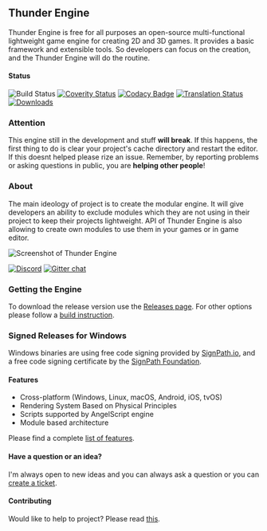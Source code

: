 ## Thunder Engine

Thunder Engine is free for all purposes an open-source multi-functional lightweight game engine for creating 2D and 3D games.
It provides a basic framework and extensible tools.
So developers can focus on the creation, and the Thunder Engine will do the routine.

#### Status

![Build Status](https://github.com/thunder-engine/thunder/actions/workflows/main.yml/badge.svg)
[![Coverity Status](https://img.shields.io/coverity/scan/15068.svg)](https://scan.coverity.com/projects/eprikazchikov-thunder)
[![Codacy Badge](https://app.codacy.com/project/badge/Grade/8874a5f2ddb84eb1bbaebe00f5562c23)](https://www.codacy.com/gh/thunder-engine/thunder/dashboard?utm_source=github.com&amp;utm_medium=referral&amp;utm_content=thunder-engine/thunder&amp;utm_campaign=Badge_Grade)
[![Translation Status](https://hosted.weblate.org/widgets/thunder-engine/-/editor-translation/svg-badge.svg)](https://hosted.weblate.org/engage/thunder-engine/)
[![Downloads](https://img.shields.io/github/downloads/thunder-engine/thunder/total.svg)](https://github.com/thunder-engine/thunder/releases)

### Attention

This engine still in the development and stuff **will break**.
If this happens, the first thing to do is clear your project's cache directory and restart the editor.
If this doesnt helped please rize an issue.
Remember, by reporting problems or asking questions in public, you are **helping other people**!

### About

The main ideology of project is to create the modular engine.
It will give developers an ability to exclude modules which they are not using in their project to keep their projects lightweight.
API of Thunder Engine is also allowing to create own modules to use them in your games or in game editor.

![Screenshot of Thunder Engine](https://raw.githubusercontent.com/thunder-engine/thunder/master/doc/media/ScreenShot01.png)

[![Discord](https://img.shields.io/discord/466924817359175681.svg?logo=discord)](https://discord.gg/k8qsJxnw4Q)
[![Gitter chat](https://badges.gitter.im/Thunder-Engine/gitter.png)](https://gitter.im/Thunder-Engine)

### Getting the Engine

To download the release version use the [Releases page](https://github.com/thunder-engine/thunder/releases).
For other options please follow a [build instruction](https://doc.thunderengine.org/en/latest/basics/source.html).

### Signed Releases for Windows

Windows binaries are using free code signing provided by
[SignPath.io](https://signpath.io),
and a free code signing certificate by the
[SignPath Foundation](https://signpath.org/terms).

#### Features

- Cross-platform (Windows, Linux, macOS, Android, iOS, tvOS)
- Rendering System Based on Physical Principles
- Scripts supported by AngelScript engine
- Module based architecture

Please find a complete [list of features](https://doc.thunderengine.org/en/latest/basics/features.html).

#### Have a question or an idea?

I'm always open to new ideas and you can always ask a question or you can [create a ticket](https://github.com/thunder-engine/thunder/issues/new/choose).

#### Contributing

Would like to help to project? Please read [this](CONTRIBUTING.md).
